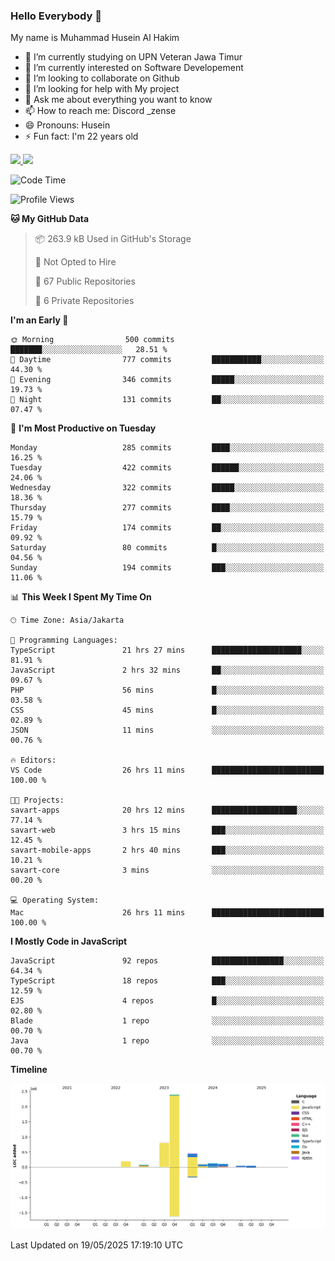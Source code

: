 ### Hello Everybody 👋

My name is Muhammad Husein Al Hakim

- 🔭 I’m currently studying on UPN Veteran Jawa Timur
- 🌱 I’m currently interested on Software Developement
- 👯 I’m looking to collaborate on Github
- 🤔 I’m looking for help with My project
- 💬 Ask me about everything you want to know
- 📫 How to reach me: Discord _zense
- 😄 Pronouns: Husein
- ⚡ Fun fact: I'm 22 years old

<p align="left">
<a href="https://github.com/huseinhq">
  <img height="180em" src="https://github-readme-stats-eight-theta.vercel.app/api?username=huseinhq&show_icons=true&theme=algolia&include_all_commits=true&count_private=true"/>
  <img height="180em" src="https://github-readme-stats-eight-theta.vercel.app/api/top-langs/?username=huseinhq&layout=compact&langs_count=8&theme=algolia"/>
</a>
</p>

<!--START_SECTION:waka-->
![Code Time](http://img.shields.io/badge/Code%20Time-2%2C158%20hrs%2010%20mins-blue)

![Profile Views](http://img.shields.io/badge/Profile%20Views-0-blue)

**🐱 My GitHub Data** 

> 📦 263.9 kB Used in GitHub's Storage 
 > 
> 🚫 Not Opted to Hire
 > 
> 📜 67 Public Repositories 
 > 
> 🔑 6 Private Repositories 
 > 
**I'm an Early 🐤** 

```text
🌞 Morning                500 commits         ███████░░░░░░░░░░░░░░░░░░   28.51 % 
🌆 Daytime                777 commits         ███████████░░░░░░░░░░░░░░   44.30 % 
🌃 Evening                346 commits         █████░░░░░░░░░░░░░░░░░░░░   19.73 % 
🌙 Night                  131 commits         ██░░░░░░░░░░░░░░░░░░░░░░░   07.47 % 
```
📅 **I'm Most Productive on Tuesday** 

```text
Monday                   285 commits         ████░░░░░░░░░░░░░░░░░░░░░   16.25 % 
Tuesday                  422 commits         ██████░░░░░░░░░░░░░░░░░░░   24.06 % 
Wednesday                322 commits         █████░░░░░░░░░░░░░░░░░░░░   18.36 % 
Thursday                 277 commits         ████░░░░░░░░░░░░░░░░░░░░░   15.79 % 
Friday                   174 commits         ██░░░░░░░░░░░░░░░░░░░░░░░   09.92 % 
Saturday                 80 commits          █░░░░░░░░░░░░░░░░░░░░░░░░   04.56 % 
Sunday                   194 commits         ███░░░░░░░░░░░░░░░░░░░░░░   11.06 % 
```


📊 **This Week I Spent My Time On** 

```text
🕑︎ Time Zone: Asia/Jakarta

💬 Programming Languages: 
TypeScript               21 hrs 27 mins      ████████████████████░░░░░   81.91 % 
JavaScript               2 hrs 32 mins       ██░░░░░░░░░░░░░░░░░░░░░░░   09.67 % 
PHP                      56 mins             █░░░░░░░░░░░░░░░░░░░░░░░░   03.58 % 
CSS                      45 mins             █░░░░░░░░░░░░░░░░░░░░░░░░   02.89 % 
JSON                     11 mins             ░░░░░░░░░░░░░░░░░░░░░░░░░   00.76 % 

🔥 Editors: 
VS Code                  26 hrs 11 mins      █████████████████████████   100.00 % 

🐱‍💻 Projects: 
savart-apps              20 hrs 12 mins      ███████████████████░░░░░░   77.14 % 
savart-web               3 hrs 15 mins       ███░░░░░░░░░░░░░░░░░░░░░░   12.45 % 
savart-mobile-apps       2 hrs 40 mins       ███░░░░░░░░░░░░░░░░░░░░░░   10.21 % 
savart-core              3 mins              ░░░░░░░░░░░░░░░░░░░░░░░░░   00.20 % 

💻 Operating System: 
Mac                      26 hrs 11 mins      █████████████████████████   100.00 % 
```

**I Mostly Code in JavaScript** 

```text
JavaScript               92 repos            ████████████████░░░░░░░░░   64.34 % 
TypeScript               18 repos            ███░░░░░░░░░░░░░░░░░░░░░░   12.59 % 
EJS                      4 repos             █░░░░░░░░░░░░░░░░░░░░░░░░   02.80 % 
Blade                    1 repo              ░░░░░░░░░░░░░░░░░░░░░░░░░   00.70 % 
Java                     1 repo              ░░░░░░░░░░░░░░░░░░░░░░░░░   00.70 % 
```



**Timeline**

![Lines of Code chart](https://raw.githubusercontent.com/HuseinHQ/HuseinHQ/main/assets/bar_graph.png)


 Last Updated on 19/05/2025 17:19:10 UTC
<!--END_SECTION:waka-->
